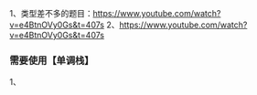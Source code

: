 

1、类型差不多的题目：https://www.youtube.com/watch?v=e4BtnOVy0Gs&t=407s
2、https://www.youtube.com/watch?v=e4BtnOVy0Gs&t=407s


### 需要使用【单调栈】 
1、